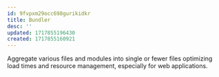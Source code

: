 ```yaml
---
id: 9fvpxm29occ698gurikidkr
title: Bundler
desc: ''
updated: 1717855196430
created: 1717855160921
---
```


Aggregate various files and modules into single or fewer files optimizing load times and resource management, especially for web applications.
